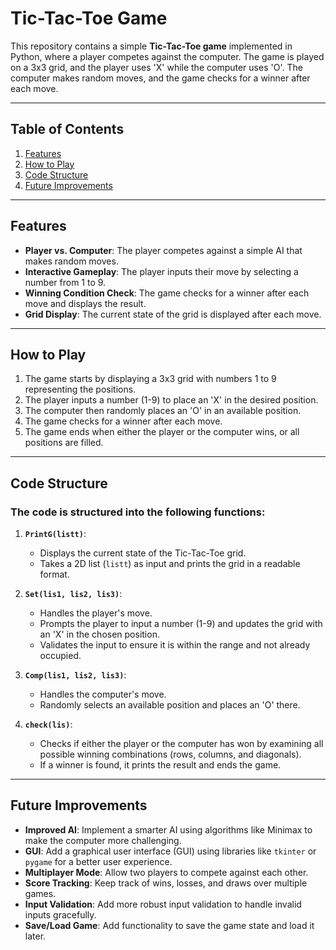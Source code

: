 # Tic-Tac-Toe Game

This repository contains a simple **Tic-Tac-Toe game** implemented in Python, where a player competes against the computer. The game is played on a 3x3 grid, and the player uses 'X' while the computer uses 'O'. The computer makes random moves, and the game checks for a winner after each move.

---

## Table of Contents
1. [Features](#features)
2. [How to Play](#how-to-play)
3. [Code Structure](#code-structure)
4. [Future Improvements](#future-improvements)

---

## Features
- **Player vs. Computer**: The player competes against a simple AI that makes random moves.
- **Interactive Gameplay**: The player inputs their move by selecting a number from 1 to 9.
- **Winning Condition Check**: The game checks for a winner after each move and displays the result.
- **Grid Display**: The current state of the grid is displayed after each move.

---

## How to Play
1. The game starts by displaying a 3x3 grid with numbers 1 to 9 representing the positions.
2. The player inputs a number (1-9) to place an 'X' in the desired position.
3. The computer then randomly places an 'O' in an available position.
4. The game checks for a winner after each move.
5. The game ends when either the player or the computer wins, or all positions are filled.

---

## Code Structure
### The code is structured into the following functions:

1. **`PrintG(listt)`**:
   - Displays the current state of the Tic-Tac-Toe grid.
   - Takes a 2D list (`listt`) as input and prints the grid in a readable format.

2. **`Set(lis1, lis2, lis3)`**:
   - Handles the player's move.
   - Prompts the player to input a number (1-9) and updates the grid with an 'X' in the chosen position.
   - Validates the input to ensure it is within the range and not already occupied.

3. **`Comp(lis1, lis2, lis3)`**:
   - Handles the computer's move.
   - Randomly selects an available position and places an 'O' there.

4. **`check(lis)`**:
   - Checks if either the player or the computer has won by examining all possible winning combinations (rows, columns, and diagonals).
   - If a winner is found, it prints the result and ends the game.

---

## Future Improvements
- **Improved AI**: Implement a smarter AI using algorithms like Minimax to make the computer more challenging.
- **GUI**: Add a graphical user interface (GUI) using libraries like `tkinter` or `pygame` for a better user experience.
- **Multiplayer Mode**: Allow two players to compete against each other.
- **Score Tracking**: Keep track of wins, losses, and draws over multiple games.
- **Input Validation**: Add more robust input validation to handle invalid inputs gracefully.
- **Save/Load Game**: Add functionality to save the game state and load it later.
